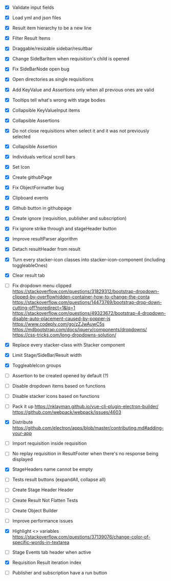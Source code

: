- [x] Validate input fields
- [x] Load yml and json files
- [x] Result item hierarchy to be a new line
- [x] Filter Result Items
- [x] Draggable/resizable sidebar/resultbar 
- [x] Change SideBarItem when requisition's child is opened
- [x] Fix SideBarNode open bug
- [x] Open directories as single requisitions
- [x] Add KeyValue and Assertions only when all previous ones are valid
- [x] Tooltips tell what's wrong with stage bodies
- [x] Collapsible KeyValueInput items
- [x] Collapsible Assertions
- [x] Do not close requisitions when select it and it was not previously selected
- [x] Collapsible Assertion
- [x] Individuals vertical scroll bars
- [x] Set Icon
- [x] Create githubPage
- [x] Fix ObjectFormatter bug
- [x] Clipboard events 
- [x] Github button in githubpage
- [x] Create ignore (requisition, publisher and subscription)
- [x] Fix ignore strike through and stageHeader button
- [x] Improve resultParser algorithm
- [x] Detach resultHeader from result
- [x] Turn every stacker-icon classes into stacker-icon-component (including toggleableOnes) 
- [x] Clear result tab
- [ ] Fix dropdown menu clipped
        https://stackoverflow.com/questions/31829312/bootstrap-dropdown-clipped-by-overflowhidden-container-how-to-change-the-conta
        https://stackoverflow.com/questions/14473769/bootstrap-drop-down-cutting-off?noredirect=1&lq=1
        https://stackoverflow.com/questions/49323672/bootstrap-4-dropdown-disable-auto-placement-caused-by-popper-js
        https://www.codeply.com/go/zZJwAuwC5s
        https://mdbootstrap.com/docs/jquery/components/dropdowns/
        https://css-tricks.com/long-dropdowns-solution/
- [x] Replace every stacker-class with Stacker component
- [x] Limit Stage/SideBar/Result width
- [x] ToggleableIcon groups
- [ ] Assertion to be created opened by default (?)
- [ ] Disable dropdown items based on functions
- [ ] Disable stacker icons based on functions
- [ ] Pack it up
        https://nklayman.github.io/vue-cli-plugin-electron-builder/
        https://github.com/webpack/webpack/issues/4603
- [x] Distribute https://github.com/electron/apps/blob/master/contributing.md#adding-your-app
- [ ] Import requisition inside requisition
- [ ] No replay requisition in ResultFooter when there's no response being displayed
- [x] StageHeaders name cannot be empty
- [ ] Tests result buttons (expandAll, collapse all)
- [ ] Create Stage Header Header
- [ ] Create Result Not Flatten Tests
- [ ] Create Object Builder
- [ ] Improve performance issues
- [x] Highlight <<stacker>> variables https://stackoverflow.com/questions/37139076/change-color-of-specific-words-in-textarea

- [ ] Stage Events tab header when active
- [x] Requisition Result iteration index
- [ ] Publisher and subscription have a run button
